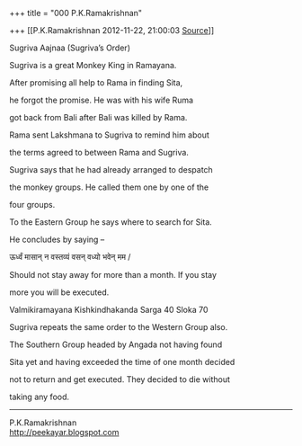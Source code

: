 +++
title = "000 P.K.Ramakrishnan"

+++
[[P.K.Ramakrishnan	2012-11-22, 21:00:03 [Source](https://groups.google.com/g/samskrita/c/5bzFr72E4XY)]]



  

Sugriva Aajnaa (Sugriva’s Order)



Sugriva is a great Monkey King in Ramayana.



After promising all help to Rama in finding Sita,

he forgot the promise. He was with his wife Ruma

got back from Bali after Bali was killed by Rama.



Rama sent Lakshmana to Sugriva to remind him about

the terms agreed to between Rama and Sugriva.



Sugriva says that he had already arranged to despatch

the monkey groups. He called them one by one of the

four groups.



To the Eastern Group he says where to search for Sita.

He concludes by saying –



ऊर्ध्वं मासान् न वस्तव्यं वसन् वध्यो भवेन् मम /



Should not stay away for more than a month. If you stay

more you will be executed.



Valmikiramayana Kishkindhakanda Sarga 40 Sloka 70



Sugriva repeats the same order to the Western Group also.



The Southern Group headed by Angada not having found

Sita yet and having exceeded the time of one month decided

not to return and get executed. They decided to die without

taking any food.





-----------------------------------  
P.K.Ramakrishnan  
<http://peekayar.blogspot.com>

